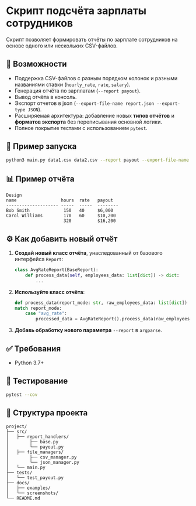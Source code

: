 
# Скрипт подсчёта зарплаты сотрудников

Скрипт позволяет формировать отчёты по зарплате сотрудников на основе одного или нескольких CSV-файлов.

## 📌 Возможности

- Поддержка CSV-файлов с разным порядком колонок и разными названиями ставки (`hourly_rate`, `rate`, `salary`).
- Генерация отчёта по зарплатам (`--report payout`).
- Вывод отчёта в консоль.
- Экспорт отчетов в json (`--export-file-name report.json --export-type JSON`).
- Расширяемая архитектура: добавление новых **типов отчётов** и **форматов экспорта** без переписывания основной логики.
- Полное покрытие тестами с использованием `pytest`.

## 🚀 Пример запуска

```bash
python3 main.py data1.csv data2.csv --report payout --export-file-name report.json --export-type JSON
```

## 📊 Пример отчёта

```
Design
name                 hours  rate   payout
-------------------- -----  -----  --------
Bob Smith             150   40     $6,000
Carol Williams        170   60     $10,200
                      320          $16,200
```

## ⚙️ Как добавить новый отчёт

1. **Создай новый класс отчёта**, унаследованный от базового интерфейса `Report`:
    ```python
    class AvgRateReport(BaseReport):
        def process_data(self, employees_data: list[dict]) -> dict:
            ...
    ```

2. **Используйте класс отчёта**:
    ```python
    def process_data(report_mode: str, raw_employees_data: list[dict]) -> dict:
    match report_mode:
        case "avg_rate":
            processed_data = AvgRateReport().process_data(raw_employees_data)
    ```

3. **Добавь обработку нового параметра** `--report` в `argparse`.

## ✅ Требования

- Python 3.7+

## 🧪 Тестирование

```bash
pytest --cov
```

## 📁 Структура проекта

```
project/
├── src/
│   ├── report_handlers/
│        ├── base.py
│        └── payout.py
│   ├── file_managers/
│        ├── csv_manager.py
│        └── json_manager.py
│   └── main.py
├── tests/
│   └── test_payout.py
├── docs/
│   ├── examples/
│   └── screenshots/
└── README.md
```

